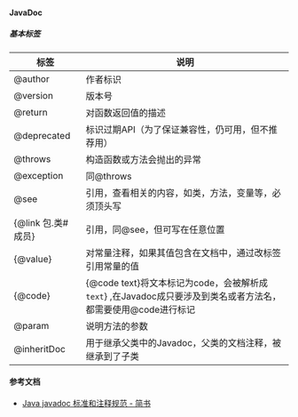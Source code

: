 #### JavaDoc

##### 基本标签

| 标签             | 说明                                                                        |
| -------------- | ------------------------------------------------------------------------- |
| @author        | 作者标识                                                                      |
| @version       | 版本号                                                                       |
| @return        | 对函数返回值的描述                                                                 |
| @deprecated    | 标识过期API（为了保证兼容性，仍可用，但不推荐用）                                                |
| @throws        | 构造函数或方法会抛出的异常                                                             |
| @exception     | 同@throws                                                                  |
| @see           | 引用，查看相关的内容，如类，方法，变量等，必须顶头写                                                |
| {@link 包.类#成员} | 引用，同@see，但可写在任意位置                                                         |
| {@value}       | 对常量注释，如果其值包含在文档中，通过改标签引用常量的值                                              |
| {@code}        | {@code text}将文本标记为code，会被解析成`text`} ,在Javadoc成只要涉及到类名或者方法名，都需要使用@code进行标记 |
| @param         | 说明方法的参数                                                                   |
| @inheritDoc    | 用于继承父类中的Javadoc，父类的文档注释，被继承到了子类                                           |

#### 参考文档

- [Java javadoc 标准和注释规范 - 简书](https://www.jianshu.com/p/33b17d9a8b9e)

